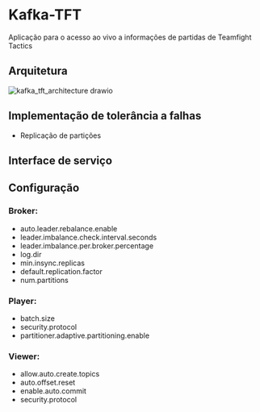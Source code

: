 # Kafka-TFT

Aplicação para o acesso ao vivo a informações de partidas de Teamfight Tactics

## Arquitetura

![kafka_tft_architecture drawio](https://github.com/RenanGAS/Kafka-TFT/assets/68087317/5c22c9a2-f24d-4158-86b4-b459db0aa19c)

## Implementação de tolerância a falhas

- Replicação de partições

## Interface de serviço

## Configuração

### Broker:

- auto.leader.rebalance.enable
- leader.imbalance.check.interval.seconds
- leader.imbalance.per.broker.percentage
- log.dir
- min.insync.replicas
- default.replication.factor
- num.partitions

### Player:

- batch.size
- security.protocol
- partitioner.adaptive.partitioning.enable

### Viewer:

- allow.auto.create.topics
- auto.offset.reset
- enable.auto.commit
- security.protocol

